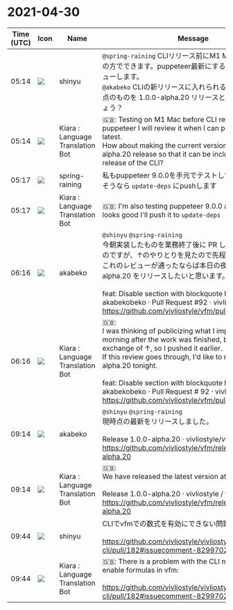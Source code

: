 # 2021-04-30

|Time (UTC)|Icon|Name|Message|
|---|---|---|---|
|05:14|![](https://avatars.slack-edge.com/2018-04-27/354445776386_e258f5ed5ba887b08668_72.jpg)|shinyu|`@spring-raining` CLIリリース前にM1 Macでのテスト私の方でできます。puppeteer最新にするPRできたら、レビューします。<br>`@akabeko` CLIの新リリースに入れられるようにvfmの現時点のものを 1.0.0-alpha.20 リリースとしてはいかがでしょう？|
|05:14|![](https://avatars.slack-edge.com/2021-03-01/1807880975282_5c8ad89e782096649baa_72.png)|Kiara : Language Translation Bot|🇬🇧:  Testing on M1 Mac before CLI release I can do it. puppeteer I will review it when I can publicize it to the latest.<br> How about making the current version of vfm a 1.0.0-alpha.20 release so that it can be included in the new release of the CLI?|
|05:17|![](https://secure.gravatar.com/avatar/1ac180f0868137292905c311b5fff781.jpg?s=72&d=https%3A%2F%2Fa.slack-edge.com%2Fdf10d%2Fimg%2Favatars%2Fava_0021-72.png)|spring-raining|私もpuppeteer 9.0.0を手元でテストしているので、良さそうなら `update-deps` にpushします|
|05:17|![](https://avatars.slack-edge.com/2021-03-01/1807880975282_5c8ad89e782096649baa_72.png)|Kiara : Language Translation Bot|🇬🇧: I'm also testing puppeteer 9.0.0 at hand, so if it looks good I'll push it to `update-deps`|
|06:16|![](https://avatars.slack-edge.com/2019-05-15/624511073651_25909952cd7a069ceed2_72.png)|akabeko|`@shinyu` `@spring-raining`<br>今朝実装したものを業務終了後に PR しようと考えていたのですが、↑のやりとりを見たので先程 push しました。<br>これのレビューが通ったならば本日の夜に 1.0.0-alpha.20 をリリースしたいと思います。<br><br>feat: Disable section with blockquote heading by akabekobeko · Pull Request #92 · vivliostyle/vfm<br><https://github.com/vivliostyle/vfm/pull/92>|
|06:16|![](https://avatars.slack-edge.com/2021-03-01/1807880975282_5c8ad89e782096649baa_72.png)|Kiara : Language Translation Bot|🇬🇧:  <br>I was thinking of publicizing what I implemented this morning after the work was finished, but I saw the exchange of ↑, so I pushed it earlier.<br>If this review goes through, I'd like to release 1.0.0-alpha.20 tonight.<br><br>feat: Disable section with blockquote heading by akabekobeko · Pull Request # 92 · vivliostyle / vfm<br><https://github.com/vivliostyle/vfm/pull/92>|
|09:14|![](https://avatars.slack-edge.com/2019-05-15/624511073651_25909952cd7a069ceed2_72.png)|akabeko|`@shinyu` `@spring-raining`<br>現時点の最新をリリースしました。<br><br>Release 1.0.0-alpha.20 · vivliostyle/vfm<br><https://github.com/vivliostyle/vfm/releases/tag/v1.0.0-alpha.20>|
|09:14|![](https://avatars.slack-edge.com/2021-03-01/1807880975282_5c8ad89e782096649baa_72.png)|Kiara : Language Translation Bot|🇬🇧:  <br>We have released the latest version at the moment.<br><br>Release 1.0.0-alpha.20 · vivliostyle / vfm<br><https://github.com/vivliostyle/vfm/releases/tag/v1.0.0-alpha.20>|
|09:44|![](https://avatars.slack-edge.com/2018-04-27/354445776386_e258f5ed5ba887b08668_72.jpg)|shinyu|CLIでvfmでの数式を有効にできない問題があります:<br><br><https://github.com/vivliostyle/vivliostyle-cli/pull/182#issuecomment-829970299>|
|09:44|![](https://avatars.slack-edge.com/2021-03-01/1807880975282_5c8ad89e782096649baa_72.png)|Kiara : Language Translation Bot|🇬🇧: There is a problem with the CLI not being able to enable formulas in vfm:<br><br><https://github.com/vivliostyle/vivliostyle-cli/pull/182#issuecomment-829970299>|
